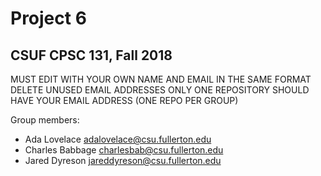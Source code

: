 # Project 6
## CSUF CPSC 131, Fall 2018

MUST EDIT WITH YOUR OWN NAME AND EMAIL IN THE SAME FORMAT
DELETE UNUSED EMAIL ADDRESSES
ONLY ONE REPOSITORY SHOULD HAVE YOUR EMAIL ADDRESS (ONE REPO PER GROUP)

Group members:
- Ada Lovelace adalovelace@csu.fullerton.edu
- Charles Babbage charlesbab@csu.fullerton.edu
- Jared Dyreson jareddyreson@csu.fullerton.edu
